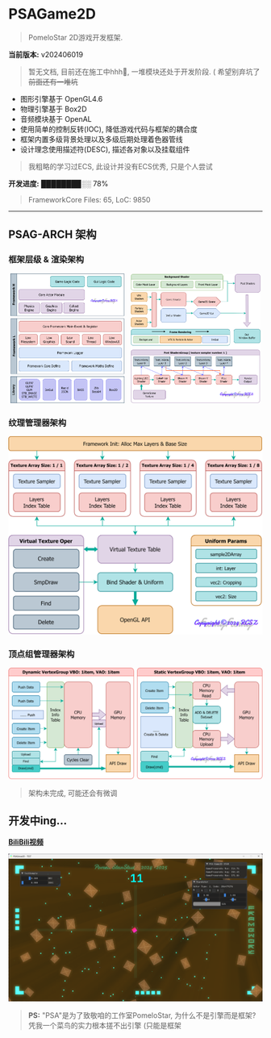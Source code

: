 
# PSAGame2D
> PomeloStar 2D游戏开发框架.

__当前版本:__ v202406019

> 暂无文档, 目前还在施工中hhh🙂, 一堆模块还处于开发阶段. ( 希望别弃坑了~~前面还有一堆坑~~

- 图形引擎基于 OpenGL4.6
- 物理引擎基于 Box2D
- 音频模块基于 OpenAL
- 使用简单的控制反转(IOC), 降低游戏代码与框架的耦合度
- 框架内置多级背景处理以及多级后期处理着色器管线
- 设计理念使用描述符(DESC), 描述各对象以及挂载组件
> 我粗略的学习过ECS, 此设计并没有ECS优秀, 只是个人尝试

__开发进度:__ ████████░░ 78%
> FrameworkCore Files: 65, LoC: 9850
---

## PSAG-ARCH 架构

### 框架层级 & 渲染架构

<p align="center">
  <img src="PSAGameDesigns/EngineLayersArch.png" style="width:45%"/>
  <span style="display:inline-block; width:1%;"></span>
  <img src="PSAGameDesigns/RendererArch.png" style="width:51%;"/>
</p>

### 纹理管理器架构

<p align="center">
  <img src="PSAGameDesigns/VirtualTextureArch.png"/>
</p>

### 顶点组管理器架构

<p align="center">
  <img src="PSAGameDesigns/VertexGroupsArch.png"/>
</p>

> 架构未完成, 可能还会有微调

## 开发中ing...

[__BiliBili视频__](https://www.bilibili.com/video/BV1ew4m1e7fW/?share_source=copy_web&vd_source=13ed11b7c6628f0aef39803f8e802f5b)

<img src="PSAGameDesigns/PSAGame2Dv20240619.png"/>

> __PS:__ "PSA"是为了致敬咱的工作室PomeloStar, 为什么不是引擎而是框架? 凭我一个菜鸟的实力根本搓不出引擎 (只能是框架
